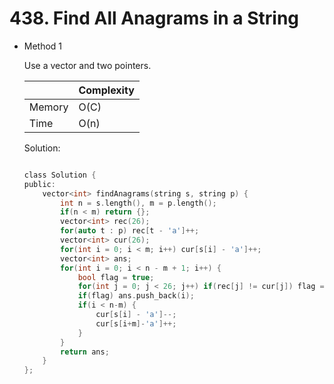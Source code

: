 # 438. Find All Anagrams in a String 
- Method 1

    Use a vector and two pointers.

    | |   Complexity  |
    | ----------- | ----------- | 
    |  Memory     | O(C) | 
    |      Time       |  O(n) | 


    Solution:

    ``` h

    class Solution {
    public:
        vector<int> findAnagrams(string s, string p) {
            int n = s.length(), m = p.length();
            if(n < m) return {};
            vector<int> rec(26);
            for(auto t : p) rec[t - 'a']++;
            vector<int> cur(26);
            for(int i = 0; i < m; i++) cur[s[i] - 'a']++;
            vector<int> ans;
            for(int i = 0; i < n - m + 1; i++) {
                bool flag = true;
                for(int j = 0; j < 26; j++) if(rec[j] != cur[j]) flag = false;
                if(flag) ans.push_back(i);
                if(i < n-m) {
                    cur[s[i] - 'a']--;
                    cur[s[i+m]-'a']++;
                }
            }
            return ans;
        }
    };

    ```

<!-- - Method 2

    This is another method.

    | |   Complexity  |
    | ----------- | ----------- | 
    |  Memory     | O(n) | 
    |      Time       |  O(n) | 


    Solution:

    ``` h



    ```

- Additional Knowledge:
       
    Here are some additional knowledge.



<br> -->